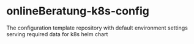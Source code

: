 # onlineBeratung-k8s-config
The configuration template repository with default environment settings serving required data for k8s helm chart

